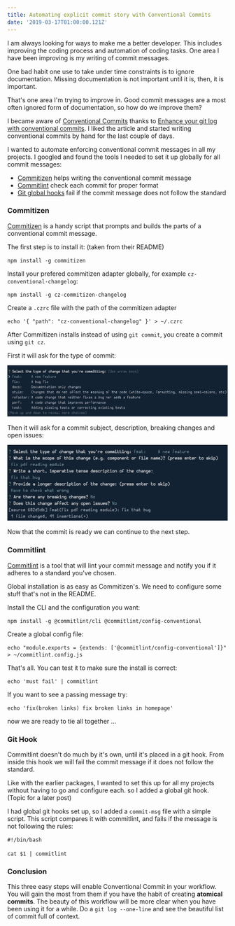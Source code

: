 ```yaml
---
title: Automating explicit commit story with Conventional Commits
date: '2019-03-17T01:00:00.121Z'
---
```


I am always looking for ways to make me a better developer. This includes improving  the coding process and automation of coding tasks. One area I have been improving is my writing of commit messages.

One bad habit one use to take under time constraints is to ignore documentation. Missing documentation is not important until it is, then, it is important.

That's one area I'm trying to improve in. Good commit messages are a most often ignored form of documentation, so how do we improve them?

I became aware of [Conventional Commits](https://www.conventionalcommits.org/en/v1.0.0-beta.3/) thanks to [Enhance your git log with conventional commits](https://dev.to/maxpou/enhance-your-git-log-with-conventional-commits-3ea4). I liked the article and started writing conventional commits by hand for the last couple of days.

I wanted to automate enforcing conventional commit messages in all my projects. I googled and found the tools I needed to set it up globally for all commit messages:

- [Commitizen](https://github.com/commitizen/cz-cli) helps writing the conventional commit message
- [Commitlint](https://github.com/conventional-changelog/commitlint) check each commit for proper format
- [Git global hooks](https://til.hashrocket.com/posts/c89a35a66c-global-git-hooks) fail if the commit message does not follow the standard

### Commitizen

[Commitizen](https://github.com/commitizen/cz-cli) is a handy script that prompts and builds the parts of a conventional commit message.

The first step is to install it: (taken from their README)
```
npm install -g commitizen
```

Install your prefered commitizen adapter globally, for example `cz-conventional-changelog`:

```
npm install -g cz-commitizen-changelog
```

Create a `.czrc` file with the path of the commitizen adapter

```
echo '{ "path": "cz-conventional-changelog" }' > ~/.czrc
```

After Commitizen installs instead of using `git commit`, you create a commit using `git cz`.

First it will ask for the type of commit:

![Commit Type](../assets/1.png)

Then it will ask for a commit subject, description, breaking changes and open issues:

![Commit details](../assets/2.png)

Now that the commit is ready we can continue to the next step.

### Commitlint

[Commitlint](https://github.com/conventional-changelog/commitlint) is a tool that will lint your commit message and notify you if it adheres to a standard you've chosen.

Global installation is as easy as Commitizen's. We need to configure some stuff that's not in the README.

Install the CLI and the configuration you want:

```
npm install -g @commitlint/cli @commitlint/config-conventional
```

Create a global config file:

```
echo "module.exports = {extends: ['@commitlint/config-conventional']}" > ~/commitlint.config.js
```

That's all. You can test it to make sure the install is correct:

```
echo 'must fail' | commitlint
```

If you want to see a passing message try:

```
echo 'fix(broken links) fix broken links in homepage'
```

now we are ready to tie all together ...

### Git Hook

Commitlint doesn't do much by it's own, until it's placed in a git hook. From inside this hook we will fail the commit message if it does not follow the standard.

Like with the earlier packages, I wanted to set this up for all my projects without having to go and configure each. so I added a global git hook. (Topic for a later post)

I had global git hooks set up, so I added a `commit-msg` file with a simple script. This script compares it with commitlint, and fails if the message is not following the rules:

```
#!/bin/bash

cat $1 | commitlint
```

### Conclusion

This three easy steps will enable Conventional Commit in your workflow. You will gain the most from them if you have the habit of creating **atomical commits**. The beauty of this workflow will be more clear when you have been using it for a while. Do a `git log --one-line` and see the beautiful list of commit full of context.
